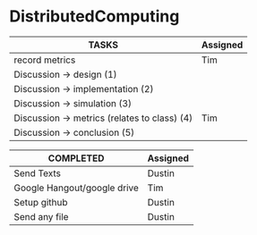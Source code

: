 # DistributedComputing
TASKS                                        | Assigned | 
---------------------------------------------|----------|
record metrics                               |  Tim     |
Discussion -> design (1)                     |          |
Discussion -> implementation (2)             |          |
Discussion -> simulation (3)                 |          |
Discussion -> metrics (relates to class) (4) |  Tim     |
Discussion -> conclusion (5)                 |          |

COMPLETED| Assigned|
----------|--------|
Send Texts | Dustin|
Google Hangout/google drive | Tim|
Setup github | Dustin|
Send any file | Dustin|
